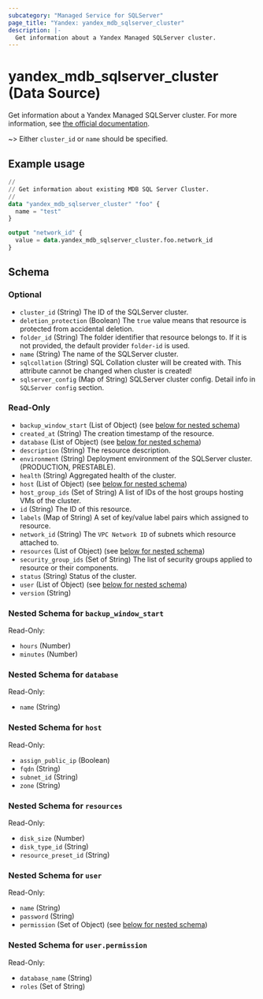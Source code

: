 ```yaml
---
subcategory: "Managed Service for SQLServer"
page_title: "Yandex: yandex_mdb_sqlserver_cluster"
description: |-
  Get information about a Yandex Managed SQLServer cluster.
---
```


# yandex_mdb_sqlserver_cluster (Data Source)

Get information about a Yandex Managed SQLServer cluster. For more information, see [the official documentation](https://yandex.cloud/docs/managed-sqlserver/).

~> Either `cluster_id` or `name` should be specified.

## Example usage

```terraform
//
// Get information about existing MDB SQL Server Cluster.
//
data "yandex_mdb_sqlserver_cluster" "foo" {
  name = "test"
}

output "network_id" {
  value = data.yandex_mdb_sqlserver_cluster.foo.network_id
}
```

<!-- schema generated by tfplugindocs -->
## Schema

### Optional

- `cluster_id` (String) The ID of the SQLServer cluster.
- `deletion_protection` (Boolean) The `true` value means that resource is protected from accidental deletion.
- `folder_id` (String) The folder identifier that resource belongs to. If it is not provided, the default provider `folder-id` is used.
- `name` (String) The name of the SQLServer cluster.
- `sqlcollation` (String) SQL Collation cluster will be created with. This attribute cannot be changed when cluster is created!
- `sqlserver_config` (Map of String) SQLServer cluster config. Detail info in `SQLServer config` section.

### Read-Only

- `backup_window_start` (List of Object) (see [below for nested schema](#nestedatt--backup_window_start))
- `created_at` (String) The creation timestamp of the resource.
- `database` (List of Object) (see [below for nested schema](#nestedatt--database))
- `description` (String) The resource description.
- `environment` (String) Deployment environment of the SQLServer cluster. (PRODUCTION, PRESTABLE).
- `health` (String) Aggregated health of the cluster.
- `host` (List of Object) (see [below for nested schema](#nestedatt--host))
- `host_group_ids` (Set of String) A list of IDs of the host groups hosting VMs of the cluster.
- `id` (String) The ID of this resource.
- `labels` (Map of String) A set of key/value label pairs which assigned to resource.
- `network_id` (String) The `VPC Network ID` of subnets which resource attached to.
- `resources` (List of Object) (see [below for nested schema](#nestedatt--resources))
- `security_group_ids` (Set of String) The list of security groups applied to resource or their components.
- `status` (String) Status of the cluster.
- `user` (List of Object) (see [below for nested schema](#nestedatt--user))
- `version` (String)

<a id="nestedatt--backup_window_start"></a>
### Nested Schema for `backup_window_start`

Read-Only:

- `hours` (Number)
- `minutes` (Number)


<a id="nestedatt--database"></a>
### Nested Schema for `database`

Read-Only:

- `name` (String)


<a id="nestedatt--host"></a>
### Nested Schema for `host`

Read-Only:

- `assign_public_ip` (Boolean)
- `fqdn` (String)
- `subnet_id` (String)
- `zone` (String)


<a id="nestedatt--resources"></a>
### Nested Schema for `resources`

Read-Only:

- `disk_size` (Number)
- `disk_type_id` (String)
- `resource_preset_id` (String)


<a id="nestedatt--user"></a>
### Nested Schema for `user`

Read-Only:

- `name` (String)
- `password` (String)
- `permission` (Set of Object) (see [below for nested schema](#nestedobjatt--user--permission))

<a id="nestedobjatt--user--permission"></a>
### Nested Schema for `user.permission`

Read-Only:

- `database_name` (String)
- `roles` (Set of String)
